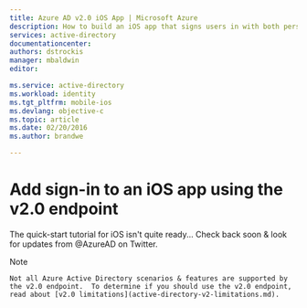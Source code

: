 ```yaml
---
title: Azure AD v2.0 iOS App | Microsoft Azure
description: How to build an iOS app that signs users in with both personal Microsoft Account and work or school accounts.
services: active-directory
documentationcenter: 
authors: dstrockis
manager: mbaldwin
editor: 

ms.service: active-directory
ms.workload: identity
ms.tgt_pltfrm: mobile-ios
ms.devlang: objective-c
ms.topic: article
ms.date: 02/20/2016
ms.author: brandwe

---
```

# Add sign-in to an iOS app using the v2.0 endpoint
The quick-start tutorial for iOS isn't quite ready... Check back soon & look for updates from @AzureAD on Twitter.

> [!NOTE]
>     Not all Azure Active Directory scenarios & features are supported by the v2.0 endpoint.  To determine if you should use the v2.0 endpoint, read about [v2.0 limitations](active-directory-v2-limitations.md).
> 
